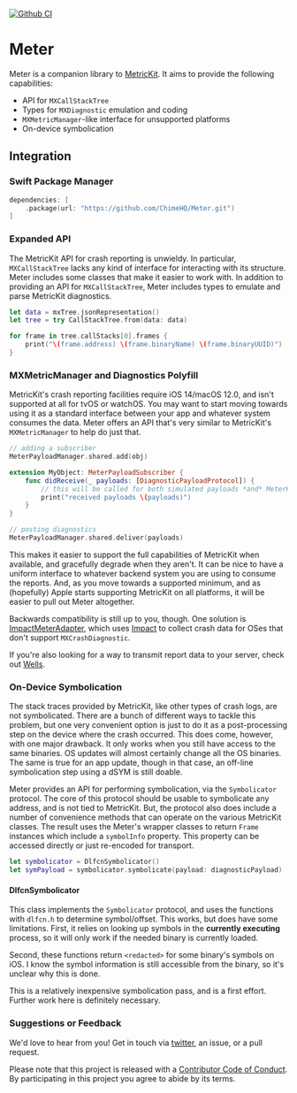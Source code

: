 [![Github CI](https://github.com/ChimeHQ/Meter/workflows/CI/badge.svg)](https://github.com/ChimeHQ/Meter/actions)

# Meter

Meter is a companion library to [MetricKit](https://developer.apple.com/documentation/metrickit). It aims to provide the following capabilities:

- API for `MXCallStackTree`
- Types for `MXDiagnostic` emulation and coding
- `MXMetricManager`-like interface for unsupported platforms
- On-device symbolication

## Integration

### Swift Package Manager

```swift
dependencies: [
    .package(url: "https://github.com/ChimeHQ/Meter.git")
]
```

### Expanded API

The MetricKit API for crash reporting is unwieldy. In particular, `MXCallStackTree` lacks any kind of interface for interacting with its structure. Meter includes some classes that make it easier to work with. In addition to providing an API for `MXCallStackTree`, Meter includes types to emulate and parse MetricKit diagnostics.

```swift
let data = mxTree.jsonRepresentation()
let tree = try CallStackTree.from(data: data)

for frame in tree.callStacks[0].frames {
    print("\(frame.address) \(frame.binaryName) \(frame.binaryUUID)")
}
```

### MXMetricManager and Diagnostics Polyfill

MetricKit's crash reporting facilities require iOS 14/macOS 12.0, and isn't supported at all for tvOS or watchOS. You may want to start moving towards using it as a standard interface between your app and whatever system consumes the data. Meter offers an API that's very similar to MetricKit's `MXMetricManager` to help do just that.

```swift
// adding a subscriber
MeterPayloadManager.shared.add(obj)

extension MyObject: MeterPayloadSubscriber {
    func didReceive(_ payloads: [DiagnosticPayloadProtocol]) {
        // this will be called for both simulated payloads *and* MeterKit payloads on OSes it supports
        print("received payloads \(payloads)")
    }
}

// posting diagnostics
MeterPayloadManager.shared.deliver(payloads)
```

This makes it easier to support the full capabilities of MetricKit when available, and gracefully degrade when they aren't. It can be nice to have a uniform interface to whatever backend system you are using to consume the reports. And, as you move towards a supported minimum, and as (hopefully) Apple starts supporting MetricKit on all platforms, it will be easier to pull out Meter altogether.

Backwards compatibility is still up to you, though. One solution is [ImpactMeterAdapter](https://github.com/ChimeHQ/ImpactMeterAdapter), which uses [Impact](https://github.com/ChimeHQ/Impact) to collect crash data for OSes that don't support `MXCrashDiagnostic`.

If you're also looking for a way to transmit report data to your server, check out [Wells](https://github.com/ChimeHQ/Wells).

### On-Device Symbolication

The stack traces provided by MetricKit, like other types of crash logs, are not symbolicated. There are a bunch of different ways to tackle this problem, but one very convenient option is just to do it as a post-processing step on the device where the crash occurred. This does come, however, with one major drawback. It only works when you still have access to the same binaries. OS updates will almost certainly change all the OS binaries. The same is true for an app update, though in that case, an off-line symbolication step using a dSYM is still doable.

Meter provides an API for performing symbolication, via the `Symbolicator` protocol. The core of this protocol should be usable to symbolicate any address, and is not tied to MetricKit. But, the protocol also does include a number of convenience methods that can operate on the various MetricKit classes. The result uses the Meter's wrapper classes to return `Frame` instances which include a `symbolInfo` property. This property can be accessed directly or just re-encoded for transport.

```swift
let symbolicator = DlfcnSymbolicator()
let symPayload = symbolicator.symbolicate(payload: diagnosticPayload)
```

#### DlfcnSymbolicator

This class implements the `Symbolicator` protocol, and uses the functions with `dlfcn.h` to determine symbol/offset. This works, but does have some limitations. First, it relies on looking up symbols in the **currently executing** process, so it will only work if the needed binary is currently loaded.

Second, these functions return `<redacted>` for some binary's symbols on iOS. I know the symbol information is still accessible from the binary, so it's unclear why this is done.

This is a relatively inexpensive symbolication pass, and is a first effort. Further work here is definitely necessary.

### Suggestions or Feedback

We'd love to hear from you! Get in touch via [twitter](https://twitter.com/ChimeHQ), an issue, or a pull request.

Please note that this project is released with a [Contributor Code of Conduct](CODE_OF_CONDUCT.md). By participating in this project you agree to abide by its terms.
